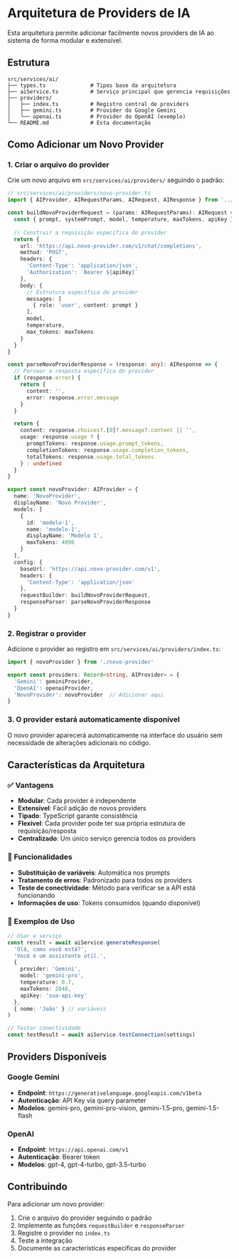 # Arquitetura de Providers de IA

Esta arquitetura permite adicionar facilmente novos providers de IA ao sistema de forma modular e extensível.

## Estrutura

```
src/services/ai/
├── types.ts              # Tipos base da arquitetura
├── aiService.ts          # Serviço principal que gerencia requisições
├── providers/
│   ├── index.ts          # Registro central de providers
│   ├── gemini.ts         # Provider do Google Gemini
│   └── openai.ts         # Provider do OpenAI (exemplo)
└── README.md             # Esta documentação
```

## Como Adicionar um Novo Provider

### 1. Criar o arquivo do provider

Crie um novo arquivo em `src/services/ai/providers/` seguindo o padrão:

```typescript
// src/services/ai/providers/novo-provider.ts
import { AIProvider, AIRequestParams, AIRequest, AIResponse } from '../types'

const buildNovoProviderRequest = (params: AIRequestParams): AIRequest => {
  const { prompt, systemPrompt, model, temperature, maxTokens, apiKey } = params
  
  // Construir a requisição específica do provider
  return {
    url: 'https://api.novo-provider.com/v1/chat/completions',
    method: 'POST',
    headers: {
      'Content-Type': 'application/json',
      'Authorization': `Bearer ${apiKey}`
    },
    body: {
      // Estrutura específica do provider
      messages: [
        { role: 'user', content: prompt }
      ],
      model,
      temperature,
      max_tokens: maxTokens
    }
  }
}

const parseNovoProviderResponse = (response: any): AIResponse => {
  // Parsear a resposta específica do provider
  if (response.error) {
    return {
      content: '',
      error: response.error.message
    }
  }

  return {
    content: response.choices?.[0]?.message?.content || '',
    usage: response.usage ? {
      promptTokens: response.usage.prompt_tokens,
      completionTokens: response.usage.completion_tokens,
      totalTokens: response.usage.total_tokens
    } : undefined
  }
}

export const novoProvider: AIProvider = {
  name: 'NovoProvider',
  displayName: 'Novo Provider',
  models: [
    {
      id: 'modelo-1',
      name: 'modelo-1',
      displayName: 'Modelo 1',
      maxTokens: 4096
    }
  ],
  config: {
    baseUrl: 'https://api.novo-provider.com/v1',
    headers: {
      'Content-Type': 'application/json'
    },
    requestBuilder: buildNovoProviderRequest,
    responseParser: parseNovoProviderResponse
  }
}
```

### 2. Registrar o provider

Adicione o provider ao registro em `src/services/ai/providers/index.ts`:

```typescript
import { novoProvider } from './novo-provider'

export const providers: Record<string, AIProvider> = {
  'Gemini': geminiProvider,
  'OpenAI': openaiProvider,
  'NovoProvider': novoProvider  // Adicionar aqui
}
```

### 3. O provider estará automaticamente disponível

O novo provider aparecerá automaticamente na interface do usuário sem necessidade de alterações adicionais no código.

## Características da Arquitetura

### ✅ Vantagens

- **Modular**: Cada provider é independente
- **Extensível**: Fácil adição de novos providers
- **Tipado**: TypeScript garante consistência
- **Flexível**: Cada provider pode ter sua própria estrutura de requisição/resposta
- **Centralizado**: Um único serviço gerencia todos os providers

### 🔧 Funcionalidades

- **Substituição de variáveis**: Automática nos prompts
- **Tratamento de erros**: Padronizado para todos os providers
- **Teste de conectividade**: Método para verificar se a API está funcionando
- **Informações de uso**: Tokens consumidos (quando disponível)

### 📝 Exemplos de Uso

```typescript
// Usar o serviço
const result = await aiService.generateResponse(
  'Olá, como você está?',
  'Você é um assistente útil.',
  {
    provider: 'Gemini',
    model: 'gemini-pro',
    temperature: 0.7,
    maxTokens: 2048,
    apiKey: 'sua-api-key'
  },
  { nome: 'João' } // variáveis
)

// Testar conectividade
const testResult = await aiService.testConnection(settings)
```

## Providers Disponíveis

### Google Gemini
- **Endpoint**: `https://generativelanguage.googleapis.com/v1beta`
- **Autenticação**: API Key via query parameter
- **Modelos**: gemini-pro, gemini-pro-vision, gemini-1.5-pro, gemini-1.5-flash

### OpenAI
- **Endpoint**: `https://api.openai.com/v1`
- **Autenticação**: Bearer token
- **Modelos**: gpt-4, gpt-4-turbo, gpt-3.5-turbo

## Contribuindo

Para adicionar um novo provider:

1. Crie o arquivo do provider seguindo o padrão
2. Implemente as funções `requestBuilder` e `responseParser`
3. Registre o provider no `index.ts`
4. Teste a integração
5. Documente as características específicas do provider 